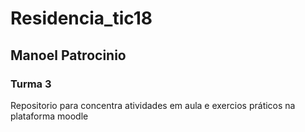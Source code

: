 # Residencia_tic18
## Manoel Patrocinio 
### Turma 3

<p> Repositorio para concentra atividades em aula e exercios práticos na plataforma moodle </p>


